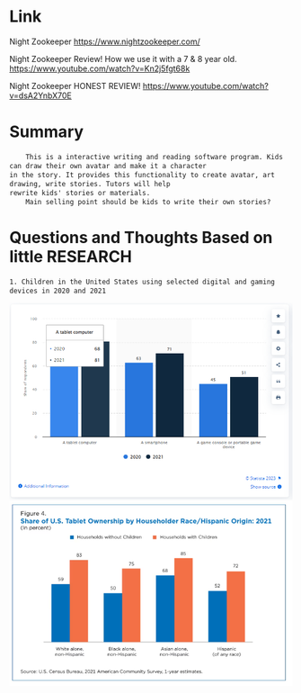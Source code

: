 Link
===============
<p>

Night Zookeeper
https://www.nightzookeeper.com/

Night Zookeeper Review! How we use it with a 7 & 8 year old.
https://www.youtube.com/watch?v=Kn2j5fgt68k

Night Zookeeper HONEST REVIEW!
https://www.youtube.com/watch?v=dsA2YnbX70E

</p>

Summary
===============
        This is a interactive writing and reading software program. Kids can draw their own avatar and make it a character 
    in the story. It provides this functionality to create avatar, art drawing, write stories. Tutors will help 
    rewrite kids' stories or materials. 
        Main selling point should be kids to write their own stories?
    

Questions and Thoughts Based on little RESEARCH
===============
    1. Children in the United States using selected digital and gaming devices in 2020 and 2021
![img.png](img.png)
![img_1.png](img_1.png)
